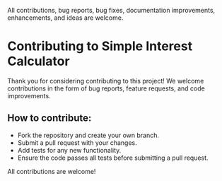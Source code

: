 All contributions, bug reports, bug fixes, documentation improvements, enhancements, and ideas are welcome.

# Contributing to Simple Interest Calculator

Thank you for considering contributing to this project! We welcome contributions in the form of bug reports, feature requests, and code improvements.

## How to contribute:
- Fork the repository and create your own branch.
- Submit a pull request with your changes.
- Add tests for any new functionality.
- Ensure the code passes all tests before submitting a pull request.

All contributions are welcome!
